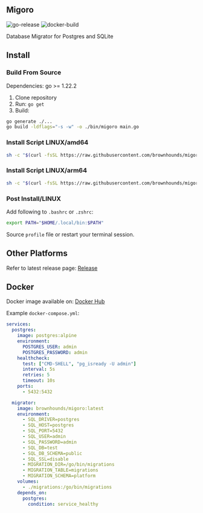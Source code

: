 ## Migoro

![go-release](https://github.com/brownhounds/migoro/actions/workflows/go.yml/badge.svg)
![docker-build](https://github.com/brownhounds/migoro/actions/workflows/docker.yml/badge.svg)

Database Migrator for Postgres and SQLite

## Install

### Build From Source

Dependencies: go >= 1.22.2

1. Clone repository
2. Run: `go get`
3. Build:

```bash
go generate ./...
go build -ldflags="-s -w" -o ./bin/migoro main.go
```

### Install Script LINUX/amd64

```bash
sh -c "$(curl -fsSL https://raw.githubusercontent.com/brownhounds/migoro/0.1.2/tools/install-linux-amd64.sh)"
```

### Install Script LINUX/arm64

```bash
sh -c "$(curl -fsSL https://raw.githubusercontent.com/brownhounds/migoro/0.1.2/tools/install-linux-arm64.sh)"
```

### Post Install/LINUX

Add following to `.bashrc` or `.zshrc`:

```bash
export PATH="$HOME/.local/bin:$PATH"
```

Source `profile` file or restart your terminal session.

## Other Platforms

Refer to latest release page: [Release](https://github.com/brownhounds/migoro/releases)

## Docker

Docker image available on: [Docker Hub](https://hub.docker.com/r/brownhounds/migoro)

Example `docker-compose.yml`:

```yml
services:
  postgres:
    image: postgres:alpine
    environment:
      POSTGRES_USER: admin
      POSTGRES_PASSWORD: admin
    healthcheck:
      test: ["CMD-SHELL", "pg_isready -U admin"]
      interval: 5s
      retries: 5
      timeout: 10s
    ports:
      - 5432:5432

  migrator:
    image: brownhounds/migoro:latest
    environment:
      - SQL_DRIVER=postgres
      - SQL_HOST=postgres
      - SQL_PORT=5432
      - SQL_USER=admin
      - SQL_PASSWORD=admin
      - SQL_DB=test
      - SQL_DB_SCHEMA=public
      - SQL_SSL=disable
      - MIGRATION_DIR=/go/bin/migrations
      - MIGRATION_TABLE=migrations
      - MIGRATION_SCHEMA=platform
    volumes:
      - ./migrations:/go/bin/migrations
    depends_on:
      postgres:
        condition: service_healthy
```
